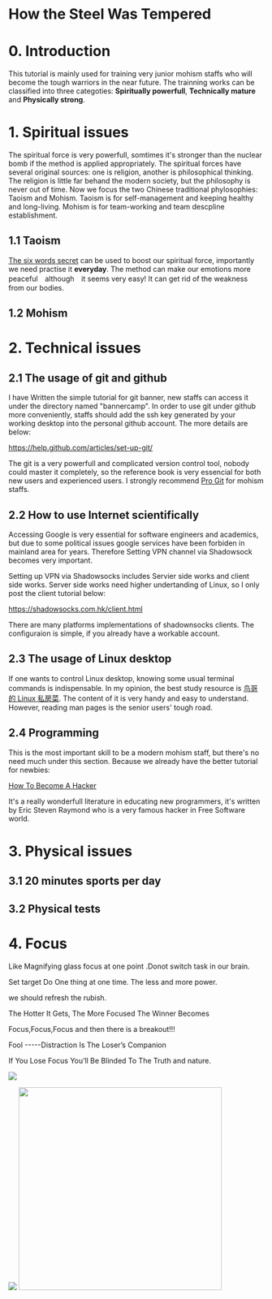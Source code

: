# How the Steel Was Tempered #

# 0. Introduction #

This tutorial is mainly used for training very junior mohism staffs who will become the tough warriors in the near future. The trainning works can be classified into three categoties: **Spiritually powerfull**, **Technically mature** and **Physically strong**.

# 1. Spiritual issues #

The spiritual force is very powerfull, somtimes it's stronger than the nuclear bomb if the method is applied appropriately. The spiritual forces have several original sources: one is religion, another is philosophical thinking. The religion is little far behand the modern society, but the philosophy is never out of time. Now we focus the two Chinese traditional phylosophies: Taoism and Mohism. Taoism is for self-management and keeping healthy and long-living. Mohism is for team-working and team descpline establishment.

## 1.1 Taoism ##

[The six words secret](https://github.com/Mohism-Research/Super-Taoism-Archives/blob/master/six-words-secret.md) can be used to boost our spiritual force, importantly we need practise it **everyday**. The method can make our emotions more peaceful　although　it seems very easy! It can get rid of the weakness from our bodies.

## 1.2 Mohism ##

# 2. Technical issues #

## 2.1 The usage of git and github ##

I have Written the simple tutorial for git banner, new staffs can access it under the directory named "bannercamp". In order to use git under github more conveniently, staffs should add the ssh key generated by your working desktop into the personal github account. The more details are below:

https://help.github.com/articles/set-up-git/

The git is a very powerfull and complicated version control tool, nobody could master it completely, so the reference book is very essencial for both new users and experienced users. I strongly recommend [Pro Git](https://git-scm.com/book/zh/v2) for mohism staffs.

## 2.2 How to use Internet scientifically ##

Accessing Google is very essential for software engineers and academics, but due to some political issues google services have been forbiden in mainland area for years. Therefore Setting VPN channel via Shadowsock becomes very important.

Setting up VPN via Shadowsocks includes Servier side works and client side works. Server side works need higher undertanding of Linux, so I only post the client tutorial below:

https://shadowsocks.com.hk/client.html

There are many platforms implementations of shadownsocks clients. The configuraion is simple, if you already have a workable account.

## 2.3 The usage of Linux desktop ##

If one wants to control Linux desktop, knowing some usual terminal commands is indispensable. In my opinion, the best study resource is [鸟哥的 Linux 私房菜](http://cn.linux.vbird.org/). The content of it is very handy and easy to understand. However, reading man pages is the senior users' tough road.

## 2.4 Programming ##

This is the most important skill to be a modern mohism staff, but there's no need much under this section. Because we already have the better tutorial for newbies:

[How To Become A Hacker](http://catb.org/~esr/faqs/hacker-howto.html#basic_skills)

It's a really wonderfull literature in educating new programmers, it's written by Eric Steven Raymond who is a very famous hacker in Free Software world.

# 3. Physical issues #

## 3.1 20 minutes sports per day ##

## 3.2 Physical tests ##

# 4. Focus #

Like Magnifying glass focus at one point .Donot switch task in our brain.

Set target Do One thing at one time. The less and more power.

we should refresh the rubish.

The Hotter It Gets, The More Focused The Winner Becomes

Focus,Focus,Focus and then there is a breakout!!!

Fool -----Distraction Is The Loser’s Companion 

If You Lose Focus You’ll Be Blinded To The Truth and nature.

![](https://github.com/Mohism-Research/Super-Taoism-Archives/blob/master/bannercamp/How-To-Start-A-Fire-Using-Ice.jpg?raw=true)

![](https://github.com/Mohism-Research/Super-Taoism-Archives/blob/master/bannercamp/magnifying-glass-burning.jpg?raw=true
)
<img src="https://github.com/Mohism-Research/Super-Taoism-Archives/blob/master/bannercamp/solar-feature-1.jpg?raw=true" width="400" height="400" />
